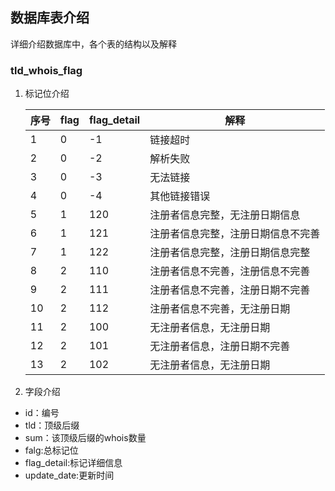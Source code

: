 ## 数据库表介绍
详细介绍数据库中，各个表的结构以及解释
### tld_whois_flag

1. 标记位介绍  

    | 序号 | flag | flag_detail |解释|
    | --- | --- |---|---|
    | 1 | 0 | -1 | 链接超时|
    | 2 | 0 | -2 | 解析失败|
    | 3 | 0 |-3 | 无法链接|
    | 4 | 0 |-4 | 其他链接错误|
    | 5 | 1 |120 | 注册者信息完整，无注册日期信息|
    | 6 | 1 |121 | 注册者信息完整，注册日期信息不完善|
    | 7 | 1 |122 | 注册者信息完整，注册日期信息完整|
    | 8 | 2 |110 | 注册者信息不完善，注册信息不完善|
    | 9 | 2 |111 | 注册者信息不完善，注册日期不完善|
    | 10 |2 | 112 | 注册者信息不完善，无注册日期|
    | 11 |2 | 100 | 无注册者信息，无注册日期|
    | 12 |2 | 101 | 无注册者信息，注册日期不完善|
    | 13 |2 | 102 | 无注册者信息，无注册日期|
    
2. 字段介绍
- id：编号
- tld：顶级后缀
- sum：该顶级后缀的whois数量
- falg:总标记位
- flag_detail:标记详细信息
- update_date:更新时间

